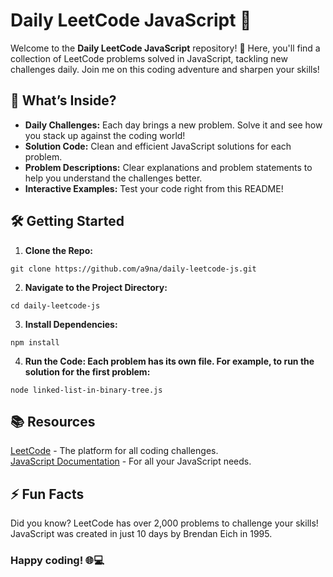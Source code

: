 # Daily LeetCode JavaScript 🌟

Welcome to the **Daily LeetCode JavaScript** repository! 🚀 Here, you'll find a collection of LeetCode problems solved in JavaScript, 
tackling new challenges daily. Join me on this coding adventure and sharpen your skills!

## 🎯 What’s Inside?

- **Daily Challenges:** Each day brings a new problem. Solve it and see how you stack up against the coding world!
- **Solution Code:** Clean and efficient JavaScript solutions for each problem.
- **Problem Descriptions:** Clear explanations and problem statements to help you understand the challenges better.
- **Interactive Examples:** Test your code right from this README!

## 🛠️ Getting Started

1. **Clone the Repo:**
```
git clone https://github.com/a9na/daily-leetcode-js.git
```
2. **Navigate to the Project Directory:**
```
cd daily-leetcode-js
```
3. **Install Dependencies:**
```
npm install
```
4. **Run the Code: Each problem has its own file. For example, to run the solution for the first problem:**
```
node linked-list-in-binary-tree.js
```

## 📚 Resources
[LeetCode](https://leetcode.com/) - The platform for all coding challenges.
<br>
[JavaScript Documentation](https://devdocs.io/javascript/) - For all your JavaScript needs.

## ⚡ Fun Facts
Did you know? LeetCode has over 2,000 problems to challenge your skills!
JavaScript was created in just 10 days by Brendan Eich in 1995.

### Happy coding! 🌐💻
